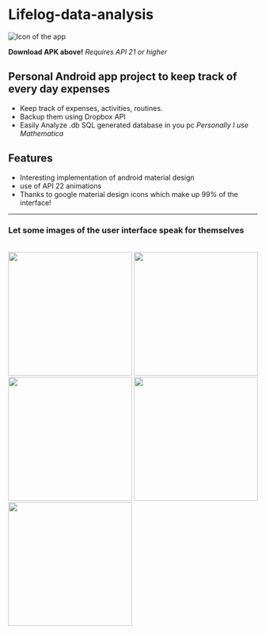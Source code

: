 # Lifelog-data-analysis
![Icon of the app](http://juanjoneri.me/img/Lifelog/lifelog_ic_launcher.png)

**Download APK above!**
*Requires API 21 or higher*

## Personal Android app project to keep track of every day expenses
 - Keep track of expenses, activities, routines.
 - Backup them using Dropbox API
 - Easily Analyze .db SQL generated database in you pc *Personally I use Mathematica*

## Features
 - Interesting implementation of android material design
 - use of API 22 animations
 - Thanks to google material design icons which make up 99% of the interface!

<hr>

### Let some images of the user interface speak for themselves
<br>
<img src="http://juanjoneri.me/img/Lifelog/Screen_Main Activity.png" width="250"/> <img src="http://juanjoneri.me/img/Lifelog/backup.png" width="250"/> <img src="http://juanjoneri.me/img/Lifelog/price.png" width="250"/> <img src="http://juanjoneri.me/img/Lifelog/Screen_Details Activity.png" width="250"/> <img src="http://juanjoneri.me/img/Lifelog/custom.png" width="250"/>
